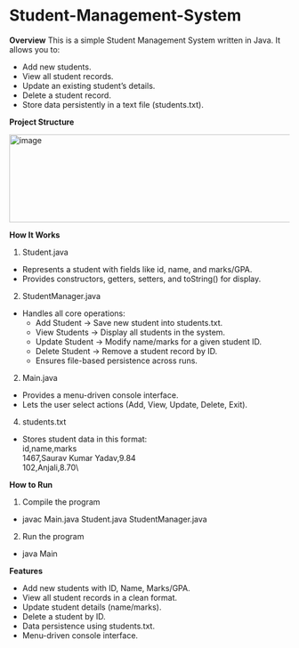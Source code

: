# Student-Management-System

**Overview**
This is a simple Student Management System written in Java. It allows you to:
+ Add new students.
+ View all student records.
+ Update an existing student’s details.
+ Delete a student record.
+ Store data persistently in a text file (students.txt).

**Project Structure**

<img width="750" height="158" alt="image" src="https://github.com/user-attachments/assets/47d86a5a-bc25-4b7e-aa16-ce2f9e8e6a5f" />

**How It Works**
1. Student.java
+ Represents a student with fields like id, name, and marks/GPA.
+ Provides constructors, getters, setters, and toString() for display.

2. StudentManager.java
+ Handles all core operations:
  + Add Student → Save new student into students.txt.
  + View Students → Display all students in the system.
  + Update Student → Modify name/marks for a given student ID.
  + Delete Student → Remove a student record by ID.
  + Ensures file-based persistence across runs.

2. Main.java
+ Provides a menu-driven console interface.
+ Lets the user select actions (Add, View, Update, Delete, Exit).

4. students.txt
+ Stores student data in this format:\
    id,name,marks\
    1467,Saurav Kumar Yadav,9.84\
    102,Anjali,8.70\

**How to Run**
1. Compile the program
  + javac Main.java Student.java StudentManager.java
2. Run the program
  + java Main

**Features**
+ Add new students with ID, Name, Marks/GPA.
+ View all student records in a clean format.
+ Update student details (name/marks).
+ Delete a student by ID.
+ Data persistence using students.txt.
+ Menu-driven console interface.
